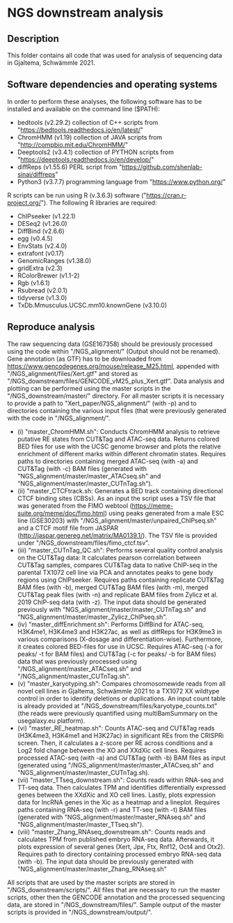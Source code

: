 # NGS downstream analysis

## Description
This folder contains all code that was used for analysis of sequencing data in Gjaltema, Schwämmle 2021. 

## Software dependencies and operating systems
In order to perform these analyses, the following software has to be installed and available on the command line ($PATH):
- bedtools (v2.29.2) collection of C++ scripts from "https://bedtools.readthedocs.io/en/latest/"
- ChromHMM (v1.19) collection of JAVA scripts from "http://compbio.mit.edu/ChromHMM/"
- Deeptools2 (v3.4.1) collection of PYTHON scripts from "https://deeptools.readthedocs.io/en/develop/"
- diffReps (v1.55.6) PERL script from "https://github.com/shenlab-sinai/diffreps"
- Python3 (v3.7.7) programming language from "https://www.python.org/"

R scripts can be run using R (v.3.6.3) software ("https://cran.r-project.org/"). The following R libraries are required:
- ChIPseeker (v1.22.1)
- DESeq2 (v1.26.0)
- DiffBind (v2.6.6)
- egg (v0.4.5)
- EnvStats (v2.4.0)
- extrafont (v0.17)
- GenomicRanges (v1.38.0)
- gridExtra (v2.3)
- RColorBrewer (v1.1-2)
- Rgb (v1.6.1)
- Rsubread (v2.0.1)
- tidyverse (v1.3.0)
- TxDb.Mmusculus.UCSC.mm10.knownGene (v3.10.0)


## Reproduce analysis
The raw sequencing data (GSE167358) should be previously processed using the code within "/NGS_alignment/" (Output should not be renamed). Gene annotation (as GTF) has to be downloaded from https://www.gencodegenes.org/mouse/release_M25.html, appended with "/NGS_alignment/files/Xert.gtf" and stored as "/NGS_downstream/files/GENCODE_vM25_plus_Xert.gtf".
Data analysis and plotting can be performed using the master scripts in the "/NGS_downstream/master/" directory. For all master scripts it is necessary to provide a path to "Xert_paper/NGS_alignment/" (with -p) and to directories containing the various input files (that were previously generated with the code in "/NGS_alignment/".

- (i)   "master_ChromHMM.sh": Conducts ChromHMM analysis to retrieve putative RE states from CUT&Tag and ATAC-seq data. Returns colored BED files for use with the UCSC genome browser and plots the relative enrichment of different marks within different chromatin states. Requires paths to directories containing merged ATAC-seq (with -a) and CUT&Tag (with -c) BAM files (generated with "NGS_alignment/master/master_ATACseq.sh" and "NGS_alignment/master/master_CUTnTag.sh").
- (ii)   "master_CTCFtrack.sh: Generates a BED track containing directional CTCF binding sites (CBSs). As an input the script uses a TSV file that was generated from the FIMO webtool (https://meme-suite.org/meme/doc/fimo.html) using peaks generated from a male ESC line (GSE30203) with "/NGS_alignment/master/unpaired_ChIPseq.sh" and a CTCF motif file from JASPAR (http://jaspar.genereg.net/matrix/MA0139.1/). The TSV file is provided under "/NGS_downstream/files/fimo_ctcf.tsv". 
- (iii)   "master_CUTnTag_QC.sh": Performs several quality control analysis on the CUT&Tag data: It calculates pearson correlation between CUT&Tag samples, compares CUT&Tag data to native ChIP-seq in the parental TX1072 cell line via PCA and annotates peaks to gene body regions using ChIPseeker. Requires paths containing replicate CUT&Tag BAM files (with -b), merged CUT&Tag BAM files (with -m), merged CUT&Tag peak files (with -n) and replicate BAM files from Zylicz et al. 2019 ChIP-seq data (with -z). The input data should be generated previously with "NGS_alignment/master/master_CUTnTag.sh" and "NGS_alignment/master/master_Zylicz_ChIPseq.sh".
- (iv)   "master_diffEnrichment.sh": Performs DiffBind for ATAC-seq, H3K4me1, H3K4me3 and H3K27ac, as well as diffReps for H3K9me3 in various comparisons (X-dosage and differentiation-wise). Furthermore, it creates colored BED-files for use in UCSC. Requires ATAC-seq (-a for peaks/ -t for BAM files) and CUT&Tag (-c for peaks/ -b for BAM files) data that was previously processed using "/NGS_alignment/master_ATACseq.sh" and "/NGS_alignment/master_CUTnTag.sh".
- (v)   "master_karyotyping.sh": Compares chromosomewide reads from all novel cell lines in Gjaltema, Schwämmle 2021 to a TX1072 XX wildtype control in order to identify deletions or duplications. An input count table is already provided at "/NGS_downstream/files/karyotype_counts.txt" (the reads were previously quantified using multiBamSummary on the usegalaxy.eu platform). 
- (vi)   "master_RE_heatmap.sh": Counts ATAC-seq and CUT&Tag reads (H3K4me3, H3K4me1 and H3K27ac) in significant REs from the CRISPRi screen. Then, it calculates a z-score per RE across conditions and a Log2 fold change between the XO and XXdXic cell lines. Requires processed ATAC-seq (with -a) and CUT&Tag (with -b) BAM files as input (generated using "/NGS_alignment/master/master_ATACseq.sh" and "NGS_alignment/master/master_CUTnTag.sh).
- (vii) "master_TTseq_downstream.sh": Counts reads within RNA-seq and TT-seq data. Then calculates TPM and identifies differentially expressed genes between the XXdXic and XO cell lines. Lastly, plots expression data for lncRNA genes in the Xic as a heatmap and a lineplot. Requires paths containing RNA-seq (with -r) and TT-seq (with -t) BAM files (generated with "NGS_alignment/master/master_RNAseq.sh" and "NGS_alignment/master/master_TTseq.sh"). 
- (viii)  "master_Zhang_RNAseq_downstream.sh": Counts reads and calculates TPM from published embryo RNA-seq data. Afterwards, it plots expression of several genes (Xert, Jpx, Ftx, Rnf12, Oct4 and Otx2). Requires path to directory containing processed embryo RNA-seq data (with -b). The input data should be previously generated with "NGS_alignment/master/master_Zhang_RNAseq.sh" 


All scripts that are used by the master scripts are stored in "/NGS_downstream/scripts/". All files that are necessary to run the master scripts, other then the GENCODE annotation and the processed sequencing data, are stored in "/NGS_downstream/files/". Sample output of the master scripts is provided in "/NGS_downstream/output/". 
